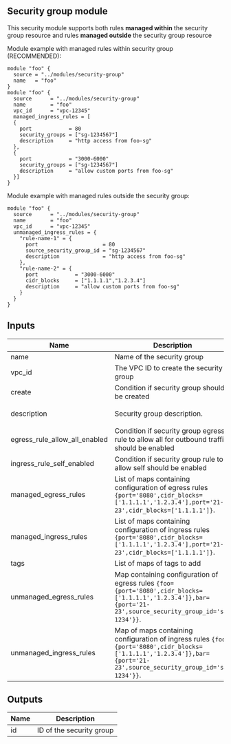 ## Security group module

This security module supports both rules **managed within** the security group resource and rules **managed outside** the security group resource

Module example with managed rules within security group (RECOMMENDED):

    module "foo" {
      source = "../modules/security-group"
      name   = "foo"
    }
    module "foo" {
      source      = "../modules/security-group"
      name        = "foo"
      vpc_id      = "vpc-12345"
      managed_ingress_rules = [
      {
        port            = 80
        security_groups = ["sg-1234567"]
        description     = "http access from foo-sg"
      },
      {
        port            = "3000-6000"
        security_groups = ["sg-1234567"]
        description     = "allow custom ports from foo-sg"
      }]
    }

Module example with managed rules outside the security group:

    module "foo" {
      source      = "../modules/security-group"
      name        = "foo"
      vpc_id      = "vpc-12345"
      unmanaged_ingress_rules = {
        "rule-name-1" = {
          port                     = 80
          source_security_group_id = "sg-1234567"
          description              = "http access from foo-sg"
        },
        "rule-name-2" = {
          port            = "3000-6000"
          cidr_blocks     = ["1.1.1.1","1.2.3.4"]
          description     = "allow custom ports from foo-sg"
        }
      }
    }

## Inputs

| Name | Description | Type | Default | Required |
|------|-------------|:----:|:-----:|:-----:|
| name | Name of the security group | string | n/a | yes |
| vpc\_id | The VPC ID to create the security group | string | n/a | yes |
| create | Condition if security group should be created | bool | `"true"` | no |
| description | Security group description. | string | `"Managed by Terraform"` | no |
| egress\_rule\_allow\_all\_enabled | Condition if security group egress rule to allow all for outbound traffic should be enabled | bool | `"true"` | no |
| ingress\_rule\_self\_enabled | Condition if security group rule to allow self should be enabled | bool | `"true"` | no |
| managed\_egress\_rules | List of maps containing configuration of egress rules `{port='8080',cidr_blocks=['1.1.1.1','1.2.3.4'],port='21-23',cidr_blocks=['1.1.1.1']}`. | any | `[]` | no |
| managed\_ingress\_rules | List of maps containing configuration of ingress rules `{port='8080',cidr_blocks=['1.1.1.1','1.2.3.4'],port='21-23',cidr_blocks=['1.1.1.1']}`. | any | `[]` | no |
| tags | List of maps of tags to add | map(string) | `{}` | no |
| unmanaged\_egress\_rules | Map containing configuration of egress rules `{foo={port='8080',cidr_blocks=['1.1.1.1','1.2.3.4']},bar={port='21-23',source_security_group_id='sg-1234'}}`. | map(any) | `{}` | no |
| unmanaged\_ingress\_rules | Map of maps containing configuration of ingress rules `{foo={port='8080',cidr_blocks=['1.1.1.1','1.2.3.4']},bar={port='21-23',source_security_group_id='sg-1234'}}`. | map(any) | `{}` | no |

## Outputs

| Name | Description |
|------|-------------|
| id | ID of the security group |

